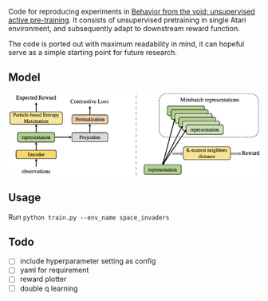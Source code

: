 Code for reproducing experiments in [Behavior from the void: unsupervised active pre-training](https://arxiv.org/abs/2103.04551). It consists of unsupervised pretraining in single Atari environment, and subsequently adapt to downstream reward function.

The code is ported out with maximum readability in mind, it can hopeful serve as a simple starting point for future research.

## Model
![APT model diagram](./misc/APT.png)

## Usage
Run `python train.py --env_name space_invaders`

## Todo
- [ ] include hyperparameter setting as config
- [ ] yaml for requirement
- [ ] reward plotter
- [ ] double q learning
